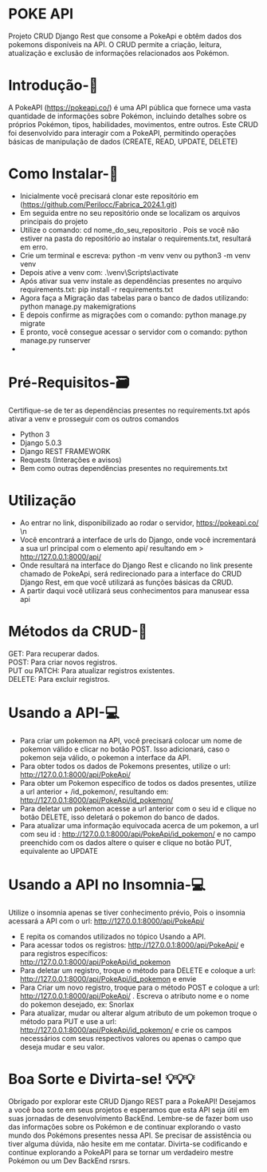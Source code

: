 # POKE API
Projeto CRUD Django Rest que consome a PokeApi e obtêm dados dos pokemons disponíveis na API.
O CRUD permite a criação, leitura, atualização e exclusão de informações relacionados aos Pokémon.

# Introdução-📝
A PokeAPI (https://pokeapi.co/) é uma API pública que fornece uma vasta quantidade de informações sobre Pokémon, incluindo detalhes sobre os próprios Pokémon, tipos, habilidades, movimentos, entre outros. Este CRUD foi desenvolvido para interagir com a PokeAPI, permitindo operações básicas de manipulação de dados (CREATE, READ, UPDATE, DELETE)

# Como Instalar-📝
- Inicialmente você precisará clonar este repositório em (https://github.com/Perilocc/Fabrica_2024.1.git)
- Em seguida entre no seu repositório onde se localizam os arquivos principais do projeto
- Utilize o comando: cd nome_do_seu_repositorio . Pois se você não estiver na pasta do repositório ao instalar o requirements.txt, resultará em erro.
- Crie um terminal e escreva: python -m venv venv ou python3 -m venv venv
- Depois ative a venv com: .\venv\Scripts\activate 
- Após ativar sua venv instale as dependências presentes no arquivo requirements.txt: pip install -r requirements.txt
- Agora faça a Migração das tabelas para o banco de dados utilizando: python manage.py makemigrations
- E depois confirme as migrações com o comando: python manage.py migrate
- E pronto, você consegue acessar o servidor com o comando: python manage.py runserver
- 
# Pré-Requisitos-🗃️
Certifique-se de ter as dependências presentes no requirements.txt após ativar a venv e prosseguir com os outros comandos
- Python 3
- Django 5.0.3
- Django REST FRAMEWORK
- Requests (Interações e avisos)
- Bem como outras dependências presentes no requirements.txt

# Utilização
- Ao entrar no link, disponibilizado ao rodar o servidor, https://pokeapi.co/ \n
- Você encontrará a interface de urls do Django, onde você incrementará a sua url principal com o elemento api/ resultando em > http://127.0.0.1:8000/api/
- Onde resultará na interface do Django Rest e clicando no link presente chamado de PokeApi, será redirecionado para a interface do CRUD Django Rest, em que você utilizará as funções básicas da CRUD.
- A partir daqui você utilizará seus conhecimentos para manusear essa api

# Métodos da CRUD-📝
GET: Para recuperar dados.  
POST: Para criar novos registros.  
PUT ou PATCH: Para atualizar registros existentes.  
DELETE: Para excluir registros.

# Usando a API-💻
- Para criar um pokemon na API, você precisará colocar um nome de pokemon válido e clicar no botão POST. Isso adicionará, caso o pokemon seja válido, o pokemon a interface da API.
- Para obter todos os dados de Pokemons presentes, utilize o url: http://127.0.0.1:8000/api/PokeApi/
- Para obter um Pokemon específico de todos os dados presentes, utilize a url anterior + /id_pokemon/, resultando em: http://127.0.0.1:8000/api/PokeApi/id_pokemon/
- Para deletar um pokemon acesse a url anterior com o seu id e clique no botão DELETE, isso deletará o pokemon do banco de dados.
- Para atualizar uma informação equivocada acerca de um pokemon, a url com seu id : http://127.0.0.1:8000/api/PokeApi/id_pokemon/ e no campo preenchido com os dados altere o quiser e clique no botão PUT, equivalente ao UPDATE

# Usando a API no Insomnia-💻
Utilize o insomnia apenas se tiver conhecimento prévio, Pois o insomnia acessará a API com o url: http://127.0.0.1:8000/api/PokeApi/
- E repita os comandos utilizados no tópico Usando a API.
- Para acessar todos os registros: http://127.0.0.1:8000/api/PokeApi/ e para registros específicos: http://127.0.0.1:8000/api/PokeApi/id_pokemon
- Para deletar um registro, troque o método para DELETE e coloque a url: http://127.0.0.1:8000/api/PokeApi/id_pokemon e envie
- Para Criar um novo registro, troque para o método POST e coloque a url: http://127.0.0.1:8000/api/PokeApi/ . Escreva o atributo nome e o nome do pokemon desejado, ex: Snorlax
- Para atualizar, mudar ou alterar algum atributo de um pokemon troque o método para PUT e use a url: http://127.0.0.1:8000/api/PokeApi/id_pokemon/ e crie os campos necessários com seus respectivos valores ou apenas o campo que deseja mudar e seu valor.

# Boa Sorte e Divirta-se! 💡💡💡
Obrigado por explorar este CRUD Django REST para a PokeAPI! Desejamos a você boa sorte em seus projetos e esperamos que esta API seja útil em suas jornadas de desenvolvimento BackEnd. Lembre-se de fazer bom uso das informações sobre os Pokémon e de continuar explorando o vasto mundo dos Pokémons presentes nessa API. Se precisar de assistência ou tiver alguma dúvida, não hesite em me contatar. Divirta-se codificando e continue explorando a PokeAPI para se tornar um verdadeiro mestre Pokémon ou um Dev BackEnd rsrsrs.
